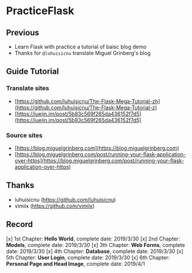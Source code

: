 # PracticeFlask

## Previous
- Learn Flask with practice a tutorial of baisc blog demo
- Thanks for `@luhuisicnu` translate Miguel Grinberg's blog

## Guide Tutorial
### Translate sites
- [https://github.com/luhuisicnu/The-Flask-Mega-Tutorial-zh](https://github.com/luhuisicnu/The-Flask-Mega-Tutorial-z)
- [https://juejin.im/post/5b83c569f265da436152f7d5](https://juejin.im/post/5b83c569f265da436152f7d5)

### Source sites
- [https://blog.miguelgrinberg.com](https://blog.miguelgrinberg.com)
- [https://blog.miguelgrinberg.com/post/running-your-flask-application-over-https](https://blog.miguelgrinberg.com/post/running-your-flask-application-over-https)

## Thanks
- luhuisicnu (https://github.com/luhuisicnu)
- vimiix (https://github.com/vimiix)

## Record

[x] 1st Chapter: **Hello World**, complete date: 2019/3/30
[x] 2nd Chapter: **Models**, complete date: 2019/3/30
[x] 3th Chapter: **Web Forms**, complete date: 2019/3/30
[x] 4th Chapter: **Database**, complete date: 2019/3/30
[x] 5th Chapter: **User Login**, complete date: 2019/3/30
[x] 6th Chapter: **Personal Page and Head Image**, complete date: 2019/4/1



